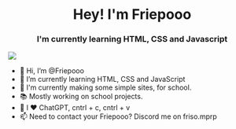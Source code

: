<H1 align="center">Hey! I'm Friepooo</H1>
<h3 align="center">I'm currently learning HTML, CSS and Javascript</h3>


<p align="left"> <a href="https://www.instagram.com/frisoderuiter/" target="_blank"><img src="https://upload.wikimedia.org/wikipedia/commons/thumb/e/e7/Instagram_logo_2016.svg/48px-Instagram_logo_2016.svg.png"></a></p>

- 👋 Hi, I’m @Friepooo
- 🌱 I’m currently learning HTML, CSS and JavaScript
- 🎈 I'm currently making some simple sites, for school.
- 📚 Mostly working on school projects.
- 🤖 I ❤️ ChatGPT, cntrl + c, cntrl + v
- 📫 Need to contact your Friepooo? Discord me on friso.mprp


<!---
Friepooo/Friepooo is a ✨ special ✨ repository because its `README.md` (this file) appears on your GitHub profile.
You can click the Preview link to take a look at your changes.
--->

